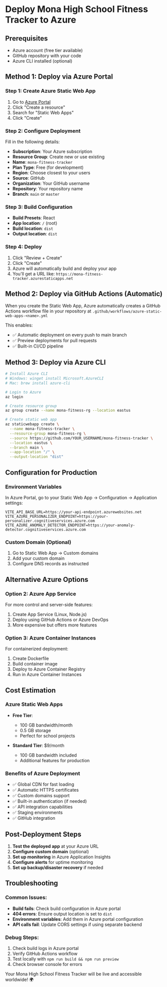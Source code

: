 # Deploy Mona High School Fitness Tracker to Azure

## Prerequisites
- Azure account (free tier available)
- GitHub repository with your code
- Azure CLI installed (optional)

## Method 1: Deploy via Azure Portal

### Step 1: Create Azure Static Web App
1. Go to [Azure Portal](https://portal.azure.com)
2. Click "Create a resource"
3. Search for "Static Web Apps"
4. Click "Create"

### Step 2: Configure Deployment
Fill in the following details:
- **Subscription**: Your Azure subscription
- **Resource Group**: Create new or use existing
- **Name**: `mona-fitness-tracker`
- **Plan Type**: Free (for development)
- **Region**: Choose closest to your users
- **Source**: GitHub
- **Organization**: Your GitHub username
- **Repository**: Your repository name
- **Branch**: `main` or `master`

### Step 3: Build Configuration
- **Build Presets**: React
- **App location**: `/` (root)
- **Build location**: `dist`
- **Output location**: `dist`

### Step 4: Deploy
1. Click "Review + Create"
2. Click "Create"
3. Azure will automatically build and deploy your app
4. You'll get a URL like: `https://mona-fitness-tracker.azurestaticapps.net`

## Method 2: Deploy via GitHub Actions (Automatic)

When you create the Static Web App, Azure automatically creates a GitHub Actions workflow file in your repository at `.github/workflows/azure-static-web-apps-<name>.yml`

This enables:
- ✅ Automatic deployment on every push to main branch
- ✅ Preview deployments for pull requests
- ✅ Built-in CI/CD pipeline

## Method 3: Deploy via Azure CLI

```bash
# Install Azure CLI
# Windows: winget install Microsoft.AzureCLI
# Mac: brew install azure-cli

# Login to Azure
az login

# Create resource group
az group create --name mona-fitness-rg --location eastus

# Create static web app
az staticwebapp create \
  --name mona-fitness-tracker \
  --resource-group mona-fitness-rg \
  --source https://github.com/YOUR_USERNAME/mona-fitness-tracker \
  --location eastus \
  --branch main \
  --app-location "/" \
  --output-location "dist"
```

## Configuration for Production

### Environment Variables
In Azure Portal, go to your Static Web App → Configuration → Application settings:

```
VITE_API_BASE_URL=https://your-api-endpoint.azurewebsites.net
VITE_AZURE_PERSONALIZER_ENDPOINT=https://your-personalizer.cognitiveservices.azure.com
VITE_AZURE_ANOMALY_DETECTOR_ENDPOINT=https://your-anomaly-detector.cognitiveservices.azure.com
```

### Custom Domain (Optional)
1. Go to Static Web App → Custom domains
2. Add your custom domain
3. Configure DNS records as instructed

## Alternative Azure Options

### Option 2: Azure App Service
For more control and server-side features:
1. Create App Service (Linux, Node.js)
2. Deploy using GitHub Actions or Azure DevOps
3. More expensive but offers more features

### Option 3: Azure Container Instances
For containerized deployment:
1. Create Dockerfile
2. Build container image
3. Deploy to Azure Container Registry
4. Run in Azure Container Instances

## Cost Estimation

### Azure Static Web Apps
- **Free Tier**: 
  - 100 GB bandwidth/month
  - 0.5 GB storage
  - Perfect for school projects

- **Standard Tier**: $9/month
  - 100 GB bandwidth included
  - Additional features for production

### Benefits of Azure Deployment
- ✅ Global CDN for fast loading
- ✅ Automatic HTTPS certificates
- ✅ Custom domains support
- ✅ Built-in authentication (if needed)
- ✅ API integration capabilities
- ✅ Staging environments
- ✅ GitHub integration

## Post-Deployment Steps

1. **Test the deployed app** at your Azure URL
2. **Configure custom domain** (optional)
3. **Set up monitoring** in Azure Application Insights
4. **Configure alerts** for uptime monitoring
5. **Set up backup/disaster recovery** if needed

## Troubleshooting

### Common Issues:
- **Build fails**: Check build configuration in Azure portal
- **404 errors**: Ensure output location is set to `dist`
- **Environment variables**: Add them in Azure portal configuration
- **API calls fail**: Update CORS settings if using separate backend

### Debug Steps:
1. Check build logs in Azure portal
2. Verify GitHub Actions workflow
3. Test locally with `npm run build && npm run preview`
4. Check browser console for errors

Your Mona High School Fitness Tracker will be live and accessible worldwide! 🌍